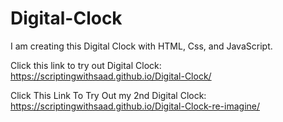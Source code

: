 # Digital-Clock
I am creating this Digital Clock with HTML, Css, and JavaScript.

Click this link to try out Digital Clock:
https://scriptingwithsaad.github.io/Digital-Clock/


Click This Link To Try Out my 2nd Digital Clock: https://scriptingwithsaad.github.io/Digital-Clock-re-imagine/

